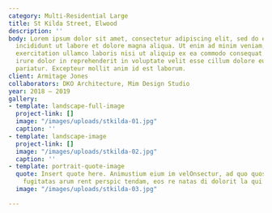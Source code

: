 ```yaml
---
category: Multi-Residential Large
title: St Kilda Street, Elwood
description: ''
body: Lorem ipsum dolor sit amet, consectetur adipiscing elit, sed do eiusmod tempor
  incididunt ut labore et dolore magna aliqua. Ut enim ad minim veniam, quis nostrud
  exercitation ullamco laboris nisi ut aliquip ex ea commodo consequat. Duis aute
  irure dolor in reprehenderit in voluptate velit esse cillum dolore eu fugiat nulla
  pariatur. Excepteur mollit anim id est laborum.
client: Armitage Jones
collaborators: DKO Architecture, Mim Design Studio
year: 2018 — 2019
gallery:
- template: landscape-full-image
  project-link: []
  image: "/images/uploads/stkilda-01.jpg"
  caption: ''
- template: landscape-image
  project-link: []
  image: "/images/uploads/stkilda-02.jpg"
  caption: ''
- template: portrait-quote-image
  quote: Insert quote here. Animustium eium im velOnsectur, ad quo quostion pra im
    fugitatas arum rent perspic tendam, eos re natas di dolorit la qui tem simus utecate
  image: "/images/uploads/stkilda-03.jpg"

---
```

